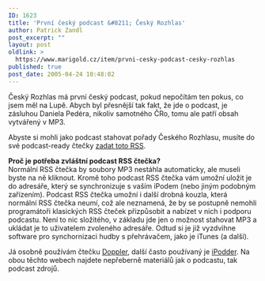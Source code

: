 ```yaml
---
ID: 1623
title: 'První český podcast &#8211; Český Rozhlas'
author: Patrick Zandl
post_excerpt: ""
layout: post
oldlink: >
  https://www.marigold.cz/item/prvni-cesky-podcast-cesky-rozhlas
published: true
post_date: 2005-04-24 10:48:02
---
```

<p>Český Rozhlas má první český podcast, pokud nepočítám ten pokus, co jsem měl na Lupě. Abych byl přesnější tak fakt, že jde o podcast, je zásluhou Daniela Pedéra, nikoliv samotného ČRo, tomu ale patří obsah vytvářený v MP3.</p>

<p>Abyste si mohli jako podcast stahovat pořady Českého Rozhlasu, musíte do své podcast-ready čtečky <a href="http://www.infoset.com/rss/podcast-cro6.200.rss">zadat toto RSS</a>.</p>

<p><b>Proč je potřeba zvláštní podcast RSS čtečka?</b><br/>Normální RSS čtečka by soubory MP3 nestáhla automaticky, ale museli byste na ně kliknout. Kromě toho podcast RSS čtečka vám umožní uložit je do adresáře, který se synchronizuje s vaším iPodem (nebo jiným podobným zařízením). Podcast RSS čtečka umožní i další drobná kouzla, která normální RSS čtečka neumí, což ale neznamená, že by se postupně nemohli programátoři klasických RSS čteček přizpůsobit a nabízet v nich i podporu podcastu. Není to nic složitého, v základu jde jen o možnost stahovat MP3 a ukládat je to uživatelem zvoleného adresáře. Odtud si je již vyzdvihne software pro synchornizaci hudby s přehrávačem, jako je iTunes (a další).</p>

<p>Já osobně používám čtečku <a href="http://www.dopplerradio.net/">Doppler</a>, další často používaný je <a href="http://www.ipodder.org/">iPodder</a>. Na obou těchto webech najdete nepřeberně materiálů jak o podcastu, tak podcast zdrojů.
</p>
